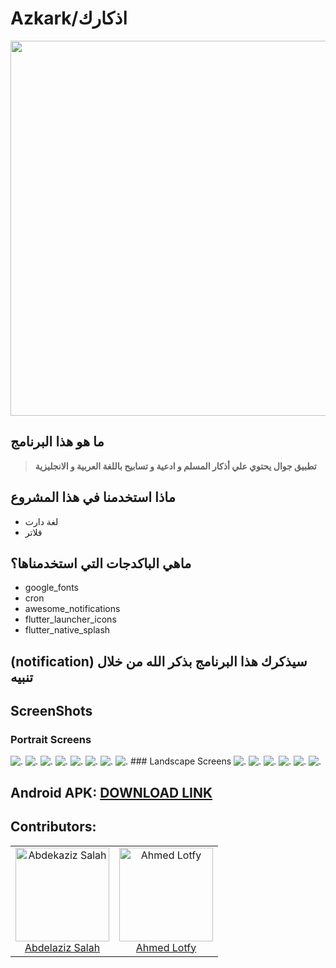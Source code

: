 # Azkark/اذكارك
<img src="assets/Logos/sp.png" width="600">

## ما هو هذا البرنامج
> __تطبيق جوال يحتوي علي أذكار المسلم و ادعية و تسابيح باللغة العربية و الانجليزية__

<h2>ماذا استخدمنا في هذا المشروع</h2>
<ul>
<li>لغة دارت </li>
<li>فلاتر </li>
</ul>
<h2>ماهي الباكدجات التي استخدمناها؟</h2>
<ul>
<li>google_fonts</li>
<li>cron</li>
<li>awesome_notifications</li>
<li>flutter_launcher_icons</li>
<li>flutter_native_splash</li>

</ul>
<h2> (notification) سيذكرك هذا البرنامج بذكر الله من خلال تنبيه</h2>

## ScreenShots 
### Portrait Screens
 <img src="./assets/imgs/Screens/1s.jpg" alt="."/>
<img src="./assets/imgs/Screens/2s.jpg" alt="."/>
<img src="./assets/imgs/Screens/3s.jpg" alt="."/>
<img src="./assets/imgs/Screens/4s.jpg" alt="."/>
<img src="./assets/imgs/Screens/5s.jpg" alt="."/>
<img src="./assets/imgs/Screens/6s.jpg" alt="."/>
<img src="./assets/imgs/Screens/7s.jpg" alt="."/>
<img src="./assets/imgs/Screens/8s.jpg" alt="."/>
### Landscape Screens
<img src="./assets/imgs/Screens/9s.jpg" alt="."/>
<img src="./assets/imgs/Screens/10s.jpg" alt="."/>
<img src="./assets/imgs/Screens/11s.jpg" alt="."/>
<img src="./assets/imgs/Screens/12s.jpg" alt="."/>
<img src="./assets/imgs/Screens/13s.jpg" alt="."/>
<img src="./assets/imgs/Screens/14s.jpg" alt="."/>

## Android APK: <a href="https://drive.google.com/file/d/1EZF3fT7ELfLSXDqQF71FUeIq22Vu7Q3K/view?usp=sharing">DOWNLOAD LINK</a>
<h2>Contributors: </h2>

<table>
  <tbody>
    <tr>
     <td align="center">
  <img src="https://avatars.githubusercontent.com/u/71516308?v=4" alt="Abdekaziz Salah" width="150px">
      <br>
      <a href="https://github.com/abdelazizSalah">Abdelaziz Salah</a>
  </td>
    <td align="center">
  <img src="https://user-images.githubusercontent.com/76037906/132257122-e9ea49d8-a912-4d19-8425-08d3847c96a6.jpg" alt="Ahmed Lotfy" width="150px">
      <br>
      <a href="https://github.com/AhmedLotfy02">Ahmed Lotfy</a>
  </td>
  
  </tbody>
</table>

